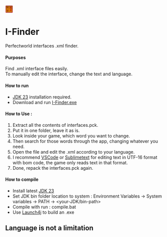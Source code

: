 <picture>
  <img src="./res/icon.png" width="5%">
</picture>

# I-Finder
Perfectworld interfaces .xml finder.

#### Purposes
Find .xml interface files easily.<br>
To manually edit the interface, change the text and language.

#### How to run
* [JDK 23](https://www.oracle.com/id/java/technologies/downloads/) installation required.
* Download and run [I-Finder.exe](https://github.com/AReD-Soft/I-Finder/releases/download/I-Finder/I-Finder.exe)
  
#### How to Use : 
1. Extract all the contents of interfaces.pck.
2. Put it in one folder, leave it as is.
3. Look inside your game, which word you want to change.
4. Then search for those words through the app, changing whatever you need.
5. Open the file and edit the .xml according to your language.
6. I recommend [VSCode](https://code.visualstudio.com/) or [Sublimetext](https://www.sublimetext.com/download) for editing text in UTF-16 format with bom code, the game only reads text in that format.
7. Done, repack the interfaces.pck again.

#### How to compile
* Install latest [JDK 23](https://www.oracle.com/id/java/technologies/downloads/) 
* Set JDK bin folder location to system : Environment Variables -> System variables -> PATH -> <your-JDK/bin-path>
* Compile with run : compile.bat
* Use [Launch4j](https://sourceforge.net/projects/launch4j/files/launch4j-3/3.50/) to build an .exe


  
## Language is not a limitation

